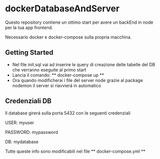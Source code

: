 # dockerDatabaseAndServer

Questo repository contiene un ottimo start per avere un backEnd in node per la tua app frontend.

Necessario docker e docker-compose sulla propria macchina.

## Getting Started

- Nel file init.sql vai ad inserire le query di creazione delle tabelle del DB che verranno eseguite al primo start
- Lancia il comando: ** docker-compose up **
- Ora quando modificherai i file del server node grazie al package nodemon il server si riavvierá in automatico


## Credenziali DB

Il database girerá sulla porta 5432 con le seguenti credenziali

USER: myuser

PASSWORD: mypassword

DB: mydatabase

Tutte queste info sono modificabili nel file ** docker-compose.yml **
